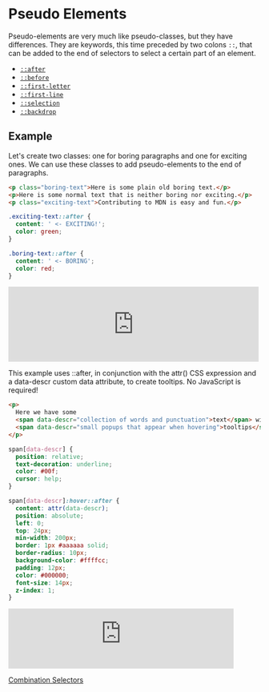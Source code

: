 # Pseudo Elements

Pseudo-elements are very much like pseudo-classes, but they have differences. They are keywords, this time preceded by two colons `::`, that can be added to the end of selectors to select a certain part of an element.

- [`::after`](https://developer.mozilla.org/en-US/docs/Web/CSS/::after)
- [`::before`](https://developer.mozilla.org/en-US/docs/Web/CSS/::before)
- [`::first-letter`](https://developer.mozilla.org/en-US/docs/Web/CSS/::first-letter)
- [`::first-line`](https://developer.mozilla.org/en-US/docs/Web/CSS/::first-line)
- [`::selection`](https://developer.mozilla.org/en-US/docs/Web/CSS/::selection)
- [`::backdrop`](https://developer.mozilla.org/en-US/docs/Web/CSS/::backdrop)

## Example

Let's create two classes: one for boring paragraphs and one for exciting ones. We can use these classes to add pseudo-elements to the end of paragraphs.

```html
<p class="boring-text">Here is some plain old boring text.</p>
<p>Here is some normal text that is neither boring nor exciting.</p>
<p class="exciting-text">Contributing to MDN is easy and fun.</p>
```

```css
.exciting-text::after {
  content: ' <- EXCITING!';
  color: green;
}

.boring-text::after {
  content: ' <- BORING';
  color: red;
}
```

<iframe class="live-sample-frame sample-code-frame" frameborder="0" height="150" id="frame_Simple_usage" src="https://mdn.mozillademos.org/en-US/docs/Web/CSS/::after$samples/Simple_usage?revision=1528696" width="500"></iframe>

This example uses ::after, in conjunction with the attr() CSS expression and a data-descr custom data attribute, to create tooltips. No JavaScript is required!

```html
<p>
  Here we have some
  <span data-descr="collection of words and punctuation">text</span> with a few
  <span data-descr="small popups that appear when hovering">tooltips</span>.
</p>
```

```css
span[data-descr] {
  position: relative;
  text-decoration: underline;
  color: #00f;
  cursor: help;
}

span[data-descr]:hover::after {
  content: attr(data-descr);
  position: absolute;
  left: 0;
  top: 24px;
  min-width: 200px;
  border: 1px #aaaaaa solid;
  border-radius: 10px;
  background-color: #ffffcc;
  padding: 12px;
  color: #000000;
  font-size: 14px;
  z-index: 1;
}
```

<iframe class="live-sample-frame sample-code-frame" frameborder="0" height="120" id="frame_Tooltips" src="https://mdn.mozillademos.org/en-US/docs/Web/CSS/::after$samples/Tooltips?revision=1528696" width="450"></iframe>

[Combination Selectors](/handbook/curriculum/fundamentals/lessons/intro-to-css/reading/08)
